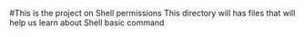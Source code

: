 #This is the project on Shell permissions
This directory will has files that will help us learn about Shell basic command
